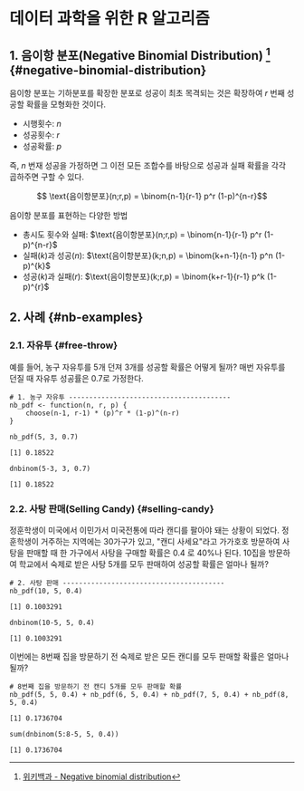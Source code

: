 # 데이터 과학을 위한 R 알고리즘




## 1. 음이항 분포(Negative Binomial Distribution) [^negative-binomial] {#negative-binomial-distribution}

[^negative-binomial]: [위키백과 - Negative binomial distribution](https://en.wikipedia.org/wiki/Negative_binomial_distribution)

음이항 분포는 기하분포를 확장한 분포로 성공이 최초 목격되는 것은 확장하여 $r$ 번째 성공할 확률을 모형화한 것이다.

- 시행횟수: $n$
- 성공횟수: $r$
- 성공확률: $p$

즉, $n$ 번재 성공을 가정하면 그 이전 모든 조합수를 바탕으로 성공과 실패 확률을 각각 곱하주면 구할 수 있다.

$$ \text{음이항분포}(n;r,p) = \binom{n-1}{r-1} p^r (1-p)^{n-r}$$

음이항 분포를 표현하는 다양한 방법

- 총시도 횟수와 실패: $\text{음이항분포}(n;r,p) = \binom{n-1}{r-1} p^r (1-p)^{n-r}$
- 실패($k$)과 성공($n$): $\text{음이항분포}(k;n,p) = \binom{k+n-1}{n-1} p^n (1-p)^{k}$
- 성공($k$)과 실패($r$): $\text{음이항분포}(k;r,p) = \binom{k+r-1}{r-1} p^k (1-p)^{r}$


## 2. 사례 {#nb-examples}

### 2.1. 자유투 {#free-throw}

예를 들어, 농구 자유투를 5개 던져 3개를 성공할 확률은 어떻게 될까? 매번 자유투를 던질 때 자유투 성공률은 0.7로 가정한다.


~~~{.r}
# 1. 농구 자유투 ----------------------------------------
nb_pdf <- function(n, r, p) {
    choose(n-1, r-1) * (p)^r * (1-p)^(n-r)
}

nb_pdf(5, 3, 0.7)
~~~



~~~{.output}
[1] 0.18522

~~~



~~~{.r}
dnbinom(5-3, 3, 0.7)
~~~



~~~{.output}
[1] 0.18522

~~~

### 2.2. 사탕 판매(Selling Candy) {#selling-candy}

정훈학생이 미국에서 이민가서 미국전통에 따라 캔디를 팔아야 돼는 상황이 되었다.
정훈학생이 거주하는 지역에는 30가구가 있고, "캔디 사세요"라고 가가호호 방문하여 사탕을 판매할 때 한 가구에서 
사탕을 구매할 확률은 0.4 로 40%나 된다. 10집을 방문하여 학교에서 숙제로 받은 사탕 5개를 모두 판매하여 성공할 확률은 얼마나 될까?


~~~{.r}
# 2. 사탕 판매 ----------------------------------------
nb_pdf(10, 5, 0.4)
~~~



~~~{.output}
[1] 0.1003291

~~~



~~~{.r}
dnbinom(10-5, 5, 0.4)
~~~



~~~{.output}
[1] 0.1003291

~~~

이번에는 8번째 집을 방문하기 전 숙제로 받은 모든 캔디를 모두 판매할 확률은 얼마나 될까?


~~~{.r}
# 8번째 집을 방문하기 전 캔디 5개를 모두 판매할 확률
nb_pdf(5, 5, 0.4) + nb_pdf(6, 5, 0.4) + nb_pdf(7, 5, 0.4) + nb_pdf(8, 5, 0.4)
~~~



~~~{.output}
[1] 0.1736704

~~~



~~~{.r}
sum(dnbinom(5:8-5, 5, 0.4))
~~~



~~~{.output}
[1] 0.1736704

~~~





